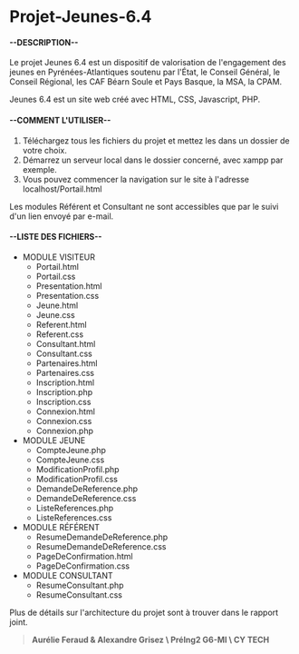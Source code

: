 # **Projet-Jeunes-6.4**

#### **--DESCRIPTION--**  

Le projet Jeunes 6.4 est un dispositif de valorisation de l'engagement des jeunes en Pyrénées-Atlantiques soutenu par l'État, le Conseil Général, le Conseil Régional, les CAF Béarn Soule et Pays Basque, la MSA, la CPAM.  

Jeunes 6.4 est un site web créé avec HTML, CSS, Javascript, PHP.  

#### **--COMMENT L'UTILISER--**

1. Téléchargez tous les fichiers du projet et mettez les dans un dossier de votre choix.  
2. Démarrez un serveur local dans le dossier concerné, avec xampp par exemple.  
3. Vous pouvez commencer la navigation sur le site à l'adresse localhost/Portail.html  

Les modules Référent et Consultant ne sont accessibles que par le suivi d'un lien envoyé par e-mail.

#### **--LISTE DES FICHIERS--**

+ MODULE VISITEUR
  - Portail.html  
  - Portail.css  
  - Presentation.html  
  - Presentation.css  
  - Jeune.html  
  - Jeune.css  
  - Referent.html  
  - Referent.css  
  - Consultant.html  
  - Consultant.css  
  - Partenaires.html  
  - Partenaires.css  
  - Inscription.html  
  - Inscription.php  
  - Inscription.css  
  - Connexion.html  
  - Connexion.css  
  - Connexion.php  
+ MODULE JEUNE
  - CompteJeune.php
  - CompteJeune.css
  - ModificationProfil.php
  - ModificationProfil.css
  - DemandeDeReference.php
  - DemandeDeReference.css
  - ListeReferences.php
  - ListeReferences.css
+ MODULE RÉFÉRENT 
  - ResumeDemandeDeReference.php  
  - ResumeDemandeDeReference.css  
  - PageDeConfirmation.html  
  - PageDeConfirmation.css  
+ MODULE CONSULTANT  
  - ResumeConsultant.php
  - ResumeConsultant.css

Plus de détails sur l'architecture du projet sont à trouver dans le rapport joint.

> **Aurélie Feraud & Alexandre Grisez \ PréIng2 G6-MI \ CY TECH**
